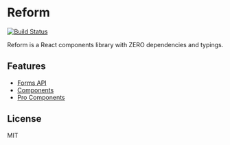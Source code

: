 # Reform

[![Build Status](https://travis-ci.org/izatop/reform.svg?branch=master)](https://travis-ci.org/izatop/reform)


Reform is a React components library with ZERO dependencies and typings. 

## Features

 * [Forms API](./packages/api)
 * [Components](./packages/components)
 * [Pro Components](./packages/pro)

## License
MIT
